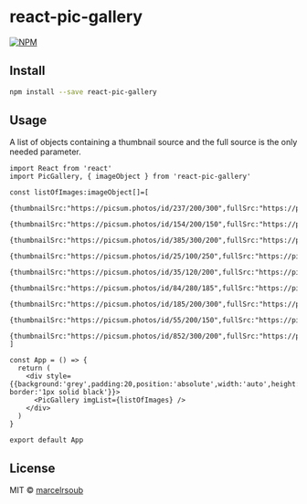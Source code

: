 # react-pic-gallery

> 

[![NPM](https://img.shields.io/npm/v/react-pic-gallery.svg)](https://www.npmjs.com/package/react-pic-gallery)

## Install

```bash
npm install --save react-pic-gallery
```

## Usage

A list of objects containing a thumbnail source and the full source is the only needed parameter.

```tsx
import React from 'react'
import PicGallery, { imageObject } from 'react-pic-gallery'

const listOfImages:imageObject[]=[
  {thumbnailSrc:"https://picsum.photos/id/237/200/300",fullSrc:"https://picsum.photos/id/237/800/600"},
  {thumbnailSrc:"https://picsum.photos/id/154/200/150",fullSrc:"https://picsum.photos/id/154/200/150"},
  {thumbnailSrc:"https://picsum.photos/id/385/300/200",fullSrc:"https://picsum.photos/id/385/800/600"},
  {thumbnailSrc:"https://picsum.photos/id/25/100/250",fullSrc:"https://picsum.photos/id/25/100/250"},
  {thumbnailSrc:"https://picsum.photos/id/35/120/200",fullSrc:"https://picsum.photos/id/35/120/200"},
  {thumbnailSrc:"https://picsum.photos/id/84/280/185",fullSrc:"https://picsum.photos/id/84/280/185"},
  {thumbnailSrc:"https://picsum.photos/id/185/200/300",fullSrc:"https://picsum.photos/id/185/200/300"},
  {thumbnailSrc:"https://picsum.photos/id/55/200/150",fullSrc:"https://picsum.photos/id/55/200/150"},
  {thumbnailSrc:"https://picsum.photos/id/852/300/200",fullSrc:"https://picsum.photos/id/852/300/200"},
]

const App = () => {
  return (
    <div style={{background:'grey',padding:20,position:'absolute',width:'auto',height:'100%', border:'1px solid black'}}>
      <PicGallery imgList={listOfImages} />
    </div>
  )
}

export default App
```

## License

MIT © [marcelrsoub](https://github.com/marcelrsoub)

